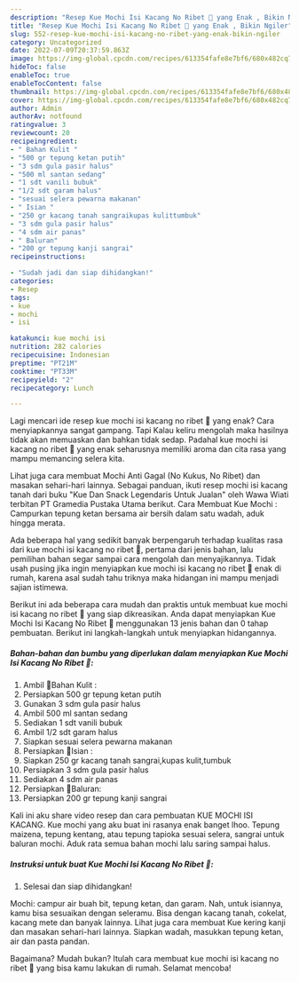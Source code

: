 ```yaml
---
description: "Resep Kue Mochi Isi Kacang No Ribet 🍒 yang Enak , Bikin Ngiler"
title: "Resep Kue Mochi Isi Kacang No Ribet 🍒 yang Enak , Bikin Ngiler"
slug: 552-resep-kue-mochi-isi-kacang-no-ribet-yang-enak-bikin-ngiler
category: Uncategorized
date: 2022-07-09T20:37:59.863Z
image: https://img-global.cpcdn.com/recipes/613354fafe8e7bf6/680x482cq70/kue-mochi-isi-kacang-no-ribet-foto-resep-utama.jpg
hideToc: false
enableToc: true
enableTocContent: false
thumbnail: https://img-global.cpcdn.com/recipes/613354fafe8e7bf6/680x482cq70/kue-mochi-isi-kacang-no-ribet-foto-resep-utama.jpg
cover: https://img-global.cpcdn.com/recipes/613354fafe8e7bf6/680x482cq70/kue-mochi-isi-kacang-no-ribet-foto-resep-utama.jpg
author: Admin
authorAv: notfound
ratingvalue: 3
reviewcount: 20
recipeingredient:
- " Bahan Kulit "
- "500 gr tepung ketan putih"
- "3 sdm gula pasir halus"
- "500 ml santan sedang"
- "1 sdt vanili bubuk"
- "1/2 sdt garam halus"
- "sesuai selera pewarna makanan"
- " Isian "
- "250 gr kacang tanah sangraikupas kulittumbuk"
- "3 sdm gula pasir halus"
- "4 sdm air panas"
- " Baluran"
- "200 gr tepung kanji sangrai"
recipeinstructions:

- "Sudah jadi dan siap dihidangkan!"
categories:
- Resep
tags:
- kue
- mochi
- isi

katakunci: kue mochi isi 
nutrition: 282 calories
recipecuisine: Indonesian
preptime: "PT21M"
cooktime: "PT33M"
recipeyield: "2"
recipecategory: Lunch

---
```



Lagi mencari ide resep kue mochi isi kacang no ribet 🍒 yang enak? Cara menyiapkannya sangat gampang. Tapi Kalau keliru mengolah maka hasilnya tidak akan memuaskan dan bahkan tidak sedap. Padahal kue mochi isi kacang no ribet 🍒 yang enak seharusnya memiliki aroma dan cita rasa yang mampu memancing selera kita.


Lihat juga cara membuat Mochi Anti Gagal (No Kukus, No Ribet) dan masakan sehari-hari lainnya. Sebagai panduan, ikuti resep mochi isi kacang tanah dari buku &#34;Kue Dan Snack Legendaris Untuk Jualan&#34; oleh Wawa Wiati terbitan PT Gramedia Pustaka Utama berikut. Cara Membuat Kue Mochi : Campurkan tepung ketan bersama air bersih dalam satu wadah, aduk hingga merata.

Ada beberapa hal yang sedikit banyak berpengaruh terhadap kualitas rasa dari kue mochi isi kacang no ribet 🍒, pertama dari jenis bahan, lalu pemilihan bahan segar sampai cara mengolah dan menyajikannya. Tidak usah pusing jika ingin menyiapkan kue mochi isi kacang no ribet 🍒 enak di rumah, karena asal sudah tahu triknya maka hidangan ini mampu menjadi sajian istimewa.


Berikut ini ada beberapa cara mudah dan praktis untuk membuat kue mochi isi kacang no ribet 🍒 yang siap dikreasikan. Anda dapat menyiapkan Kue Mochi Isi Kacang No Ribet 🍒 menggunakan 13 jenis bahan dan 0 tahap pembuatan. Berikut ini langkah-langkah untuk menyiapkan hidangannya.

<!--inarticleads1-->

##### Bahan-bahan dan bumbu yang diperlukan dalam menyiapkan Kue Mochi Isi Kacang No Ribet 🍒:

1. Ambil  🍃Bahan Kulit :
1. Persiapkan 500 gr tepung ketan putih
1. Gunakan 3 sdm gula pasir halus
1. Ambil 500 ml santan sedang
1. Sediakan 1 sdt vanili bubuk
1. Ambil 1/2 sdt garam halus
1. Siapkan sesuai selera pewarna makanan
1. Persiapkan  🍃Isian :
1. Siapkan 250 gr kacang tanah sangrai,kupas kulit,tumbuk
1. Persiapkan 3 sdm gula pasir halus
1. Sediakan 4 sdm air panas
1. Persiapkan  🍃Baluran:
1. Persiapkan 200 gr tepung kanji sangrai


Kali ini aku share video resep dan cara pembuatan KUE MOCHI ISI KACANG. Kue mochi yang aku buat ini rasanya enak banget lhoo. Tepung maizena, tepung kentang, atau tepung tapioka sesuai selera, sangrai untuk baluran mochi. Aduk rata semua bahan mochi lalu saring sampai halus. 

<!--inarticleads2-->

##### Instruksi untuk buat Kue Mochi Isi Kacang No Ribet 🍒:


1. Selesai dan siap dihidangkan!

Mochi: campur air buah bit, tepung ketan, dan garam. Nah, untuk isiannya, kamu bisa sesuaikan dengan seleramu. Bisa dengan kacang tanah, cokelat, kacang mete dan banyak lainnya. Lihat juga cara membuat Kue kering kanji dan masakan sehari-hari lainnya. Siapkan wadah, masukkan tepung ketan, air dan pasta pandan. 

Bagaimana? Mudah bukan? Itulah cara membuat kue mochi isi kacang no ribet 🍒 yang bisa kamu lakukan di rumah. Selamat mencoba!
